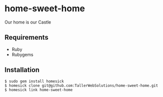 # home-sweet-home

Our home is our Castle

## Requirements
- Ruby
- Rubygems


## Installation

```
$ sudo gem install homesick
$ homesick clone git@github.com:TallerWebSolutions/home-sweet-home.git
$ homesick link home-sweet-home

```

